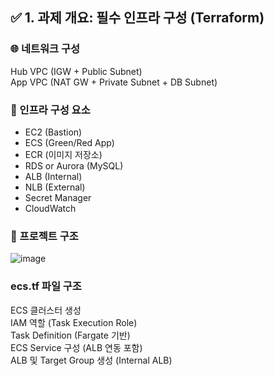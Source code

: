 ## ✅ 1. 과제 개요: 필수 인프라 구성 (Terraform)

### 🌐 네트워크 구성  
Hub VPC (IGW + Public Subnet)  
App VPC (NAT GW + Private Subnet + DB Subnet)

### 🧱 인프라 구성 요소  
- EC2 (Bastion)  
- ECS (Green/Red App)  
- ECR (이미지 저장소)  
- RDS or Aurora (MySQL)  
- ALB (Internal)  
- NLB (External)  
- Secret Manager  
- CloudWatch

### 📁 프로젝트 구조  
![image](https://github.com/user-attachments/assets/9bdcc542-530f-4797-9d7b-a85991f4a3f5)

### ecs.tf 파일 구조
ECS 클러스터 생성  
IAM 역할 (Task Execution Role)  
Task Definition (Fargate 기반)  
ECS Service 구성 (ALB 연동 포함)  
ALB 및 Target Group 생성 (Internal ALB)  
